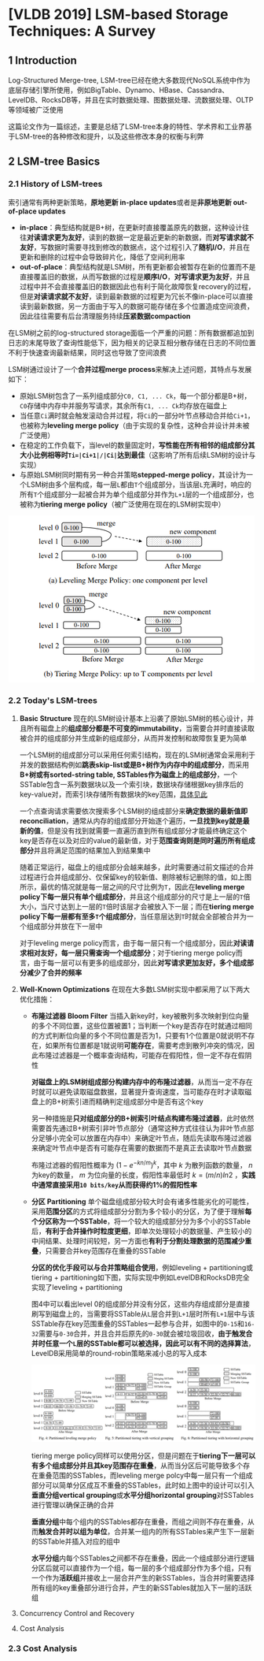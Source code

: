 # [VLDB 2019] LSM-based Storage Techniques: A Survey

## 1 Introduction

Log-Structured Merge-tree, LSM-tree已经在绝大多数现代NoSQL系统中作为底层存储引擎所使用，例如BigTable、Dynamo、HBase、Cassandra、LevelDB、RocksDB等，并且在实时数据处理、图数据处理、流数据处理、OLTP等领域被广泛使用

这篇论文作为一篇综述，主要是总结了LSM-tree本身的特性、学术界和工业界基于LSM-tree的各种修改和提升，以及这些修改本身的权衡与利弊

## 2 LSM-tree Basics

### 2.1 History of LSM-trees

索引通常有两种更新策略，**原地更新 in-place updates**或者是**非原地更新 out-of-place updates**

- **in-place**：典型结构就是B+树，在更新时直接覆盖原先的数据，这种设计往往**对读请求更为友好**，读到的数据一定是最近更新的新数据，而**对写请求就不友好**，写数据时需要寻找到修改的数据点，这个过程引入了**随机I/O**，并且在更新和删除的过程中会导致碎片化，降低了空间利用率
- **out-of-place**：典型结构就是LSM树，所有更新都会被暂存在新的位置而不是直接覆盖旧的数据，从而写数据的过程是**顺序I/O**，**对写请求更为友好**，并且过程中并不会直接覆盖旧的数据因此也有利于简化故障恢复recovery的过程，但是**对读请求就不友好**，读到最新数据的过程更为冗长不像in-place可以直接读到最新数据，另一方面由于写入的数据可能存储在多个位置造成空间浪费，因此往往需要有后台清理服务持续**压紧数据compaction**

在LSM树之前的log-structured storage面临一个严重的问题：所有数据都追加到日志的末尾导致了查询性能低下，因为相关的记录互相分散存储在日志的不同位置不利于快速查询最新结果，同时这也导致了空间浪费

LSM树通过设计了一个**合并过程merge process**来解决上述问题，其特点与发展如下：

- 原始LSM树包含了一系列组成部分`C0, C1, ... Ck`，每一个部分都是B+树，`C0`存储中内存中并服务写请求，其余所有`C1, ... Ck`均存放在磁盘上
- 当任意`Ci`满时就会触发滚动合并过程，将`Ci`的一部分叶节点移动合并给`Ci+1`，也被称为**leveling merge policy**（由于实现的复杂性，这种合并设计并未被广泛使用）
- 在稳定的工作负载下，当level的数量固定时，**写性能在所有相邻的组成部分其大小比例相等时`Ti=|Ci+1|/|Ci|`达到最佳**（这影响了所有后续LSM树的设计与实现）
- 与原始LSM树同时期有另一种合并策略**stepped-merge policy**，其设计为一个LSM树由多个层构成，每一层`L`都由`T`个组成部分，当该层`L`充满时，响应的所有`T`个组成部分一起被合并为单个组成部分并作为`L+1`层的一个组成部分，也被称为**tiering merge policy**（被广泛使用在现在的LSM树实现中）

![3](images/LSM_survey3.png)

### 2.2 Today's LSM-trees

1. **Basic Structure**
   现在的LSM树设计基本上沿袭了原始LSM树的核心设计，并且所有磁盘上的**组成部分都是不可变的immutability**，当需要合并时直接读取被合并的组成部分并生成新的组成部分，从而并发控制和故障恢复更为简单

   一个LSM树的组成部分可以采用任何索引结构，现在的LSM树通常会采用利于并发的数据结构例如**跳表skip-list或是B+树作为内存中的组成部分**，而采用**B+树或有sorted-string table, SSTables作为磁盘上的组成部分**，一个SSTable包含一系列数据块以及一个索引块，数据块存储根据key排序后的key-value对，而索引块存储所有数据块的key范围，[具体见此](https://github.com/JasonYuchen/notes/blob/master/ddia/03.Storage_and_Retrieval.md#2-sorted-string-table-sstable%E5%92%8Clog-structured-merge-trees-lsm-trees)

   一个点查询请求需要依次搜索多个LSM树的组成部分来**确定数据的最新值即reconciliation**，通常从内存的组成部分开始逐个遍历，**一旦找到key就是最新的值**，但是没有找到就需要一直遍历直到所有组成部分才能最终确定这个key是否存在以及对应的value的最新值，对于**范围查询则是同时遍历所有组成部分**并且将满足范围的结果加入到结果集中

   随着正常运行，磁盘上的组成部分会越来越多，此时需要通过前文描述的合并过程进行合并组成部分、仅保留key的较新值、剔除被标记删除的值，如上图所示，最优的情况就是每一层之间的尺寸比例为`T`，因此在**leveling merge policy下每一层只有单个组成部分**，并且这个组成部分的尺寸是上一层的`T`倍大小，当尺寸达到上一层的`T`倍时该层才会被放入下一层；而在**tiering merge policy下每一层都有至多`T`个组成部分**，当任意层达到`T`时就会全部被合并为一个组成部分并放在下一层中

   对于leveling merge policy而言，由于每一层只有一个组成部分，因此**对读请求相对友好，每一层只需查询一个组成部分**；对于tiering merge policy而言，由于每一层可以有更多的组成部分，因此**对写请求更加友好，多个组成部分减少了合并的频率**

2. **Well-Known Optimizations**
   在现在大多数LSM树实现中都采用了以下两大优化措施：
   - **布隆过滤器 Bloom Filter**
     当插入新key时，key被散列多次映射到位向量的多个不同位置，这些位置被置1；当判断一个key是否存在时就通过相同的方式判断位向量的多个不同位置是否为1，只要有1个位置是0就说明不存在，如果所有位置都是1就说明**可能存在**，需要考虑到散列冲突的情况，因此布隆过滤器是一个概率查询结构，可能存在假阳性，但一定不存在假阴性

     **对磁盘上的LSM树组成部分构建内存中的布隆过滤器**，从而当一定不存在时就可以避免读取磁盘数据，显著提升查询速度，当可能存在时才读取磁盘上的B+树索引进而精确判定组成部分中是否有这个key

     另一种措施是**只对组成部分的B+树索引叶结点构建布隆过滤器**，此时依然需要首先通过B+树索引非叶节点部分（通常这种方式往往认为非叶节点部分足够小完全可以放置在内存中）来确定叶节点，随后先读取布隆过滤器来确定叶节点中是否有可能存在需要的数据而不是真正去读取叶节点数据

     布隆过滤器的假阳性概率为 $(1-e^{-kn/m})^k$，其中 $k$ 为散列函数的数量， $n$ 为key的数量， $m$ 为位向量的长度，假阳性率最低时 $k=(m/n)ln2$ ，**实践中通常直接采用`10 bits/key`从而获得约1%的假阳性率**
   - **分区 Partitioning**
     单个磁盘组成部分较大时会有诸多性能劣化的可能性，采用**范围分区**的方式将组成部分分割为多个较小的分区，为了便于理解**每个分区称为一个SSTable**，将一个较大的组成部分分为多个小的SSTable后，**有利于合并操作时粒度更细**，即单次处理较小的数据量、产生较小的中间结果、处理时间较短，另一方面也**有利于分割处理数据的范围减少重叠**，只需要合并key范围存在重叠的SSTable

     **分区的优化手段可以与合并策略组合使用**，例如leveling + partitioning或tiering + partitioning如下图，实际实现中例如LevelDB和RocksDB完全实现了leveling + partitioning

     图4中可以看出level 0的组成部分并没有分区，这些内存组成部分是直接刷写到磁盘上的，当需要将SSTable从`L`层合并到`L+1`层时所有`L+1`层中与该SSTable存在key范围重叠的SSTables一起参与合并，如图中的`0-15`和`16-32`需要与`0-30`合并，并且合并后原先的`0-30`就会被垃圾回收，**由于触发合并时任意一个`L`层的SSTable都可以被选择，因此可以有不同的选择算法**，LevelDB采用简单的round-robin策略来减小总的写入成本

     ![4](images/LSM_survey4.png)

     tiering merge policy同样可以使用分区，但是问题在于**tiering下一层可以有多个组成部分并且其key范围存在重叠**，从而当分区后可能导致多个存在重叠范围的SSTables，而leveling merge polcy中每一层只有一个组成部分可以简单分区成互不重叠的SSTables，此时如上图中的设计可以引入**垂直分组vertical grouping**或**水平分组horizontal grouping**对SSTables进行管理以确保正确的合并

     **垂直分组**中每个组内的SSTables都存在重叠，而组之间则不存在重叠，从而**触发合并时以组为单位**，合并某一组内的所有SSTables来产生下一层新的SSTable并插入对应的组中

     **水平分组**内每个SSTables之间都不存在重叠，因此一个组成部分进行逻辑分区后就可以直接作为一个组，每一层的多个组成部分作为多个组，只有一个作为**活跃组**并接收上一层合并产生的新SSTables，当合并时需要选择所有组的key重叠部分进行合并，产生的新SSTables就加入下一层的活跃组

3. Concurrency Control and Recovery
4. Cost Analysis

### 2.3 Cost Analysis
